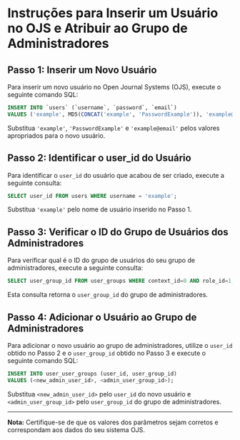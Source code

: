 
# Instruções para Inserir um Usuário no OJS e Atribuir ao Grupo de Administradores

## Passo 1: Inserir um Novo Usuário

Para inserir um novo usuário no Open Journal Systems (OJS), execute o seguinte comando SQL:

```sql
INSERT INTO `users` (`username`, `password`, `email`)
VALUES ('example', MD5(CONCAT('example', 'PasswordExample')), 'example@email');
```

Substitua `'example'`, `'PasswordExample'` e `'example@email'` pelos valores apropriados para o novo usuário.

## Passo 2: Identificar o user_id do Usuário

Para identificar o `user_id` do usuário que acabou de ser criado, execute a seguinte consulta:

```sql
SELECT user_id FROM users WHERE username = 'example';
```

Substitua `'example'` pelo nome de usuário inserido no Passo 1.

## Passo 3: Verificar o ID do Grupo de Usuários dos Administradores

Para verificar qual é o ID do grupo de usuários do seu grupo de administradores, execute a seguinte consulta:

```sql
SELECT user_group_id FROM user_groups WHERE context_id=0 AND role_id=1;
```

Esta consulta retorna o `user_group_id` do grupo de administradores.

## Passo 4: Adicionar o Usuário ao Grupo de Administradores

Para adicionar o novo usuário ao grupo de administradores, utilize o `user_id` obtido no Passo 2 e o `user_group_id` obtido no Passo 3 e execute o seguinte comando SQL:

```sql
INSERT INTO user_user_groups (user_id, user_group_id)
VALUES (<new_admin_user_id>, <admin_user_group_id>);
```

Substitua `<new_admin_user_id>` pelo `user_id` do novo usuário e `<admin_user_group_id>` pelo `user_group_id` do grupo de administradores.

---

**Nota:** Certifique-se de que os valores dos parâmetros sejam corretos e correspondam aos dados do seu sistema OJS.
